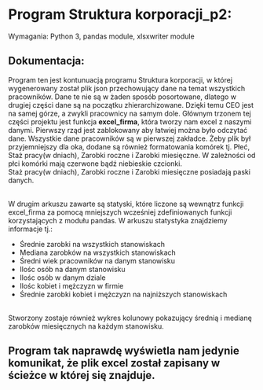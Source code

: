 # Program Struktura korporacji_p2:

Wymagania: Python 3, pandas module, xlsxwriter module

## Dokumentacja:
Program ten jest kontunuacją programu Struktura korporacji, w której wygenerowany został plik json przechowujący dane na temat wszystkich pracowników.
Dane te nie są w żaden sposób posortowane, dlatego w drugiej części dane są na początku zhierarchizowane. Dzięki temu CEO jest na samej górze, a zwykli
pracownicy na samym dole. Głównym trzonem tej części projektu jest funkcja **excel_firma**, która tworzy nam excel z naszymi danymi. Pierwszy rząd jest
zablokowany aby łatwiej można było odczytać dane. Wszystkie dane pracowników są w pierwszej zakładce. Żeby plik był przyjemniejszy dla oka, dodane są również
formatowania komórek tj. Płeć, Staż pracy(w dniach), Zarobki roczne i Zarobki miesięczne.
W zależności od płci komórki mają czerwone bądź niebieskie czcionki.<br>
Staż pracy(w dniach), Zarobki roczne i Zarobki miesięczne posiadają paski danych.<br>
<br>

W drugim arkuszu zawarte są statyski, które liczone są wewnątrz funkcji excel_firma za pomocą mniejszych wcześniej zdefiniowanych funkcji korzystających z
modułu pandas.
W arkuszu statystyka znajdziemy informacje tj.:
- Średnie zarobki na wszystkich stanowiskach
- Mediana zarobków na wszystkich stanowiskach
- Średni wiek pracowników na danym stanowisku
- Ilośc osób na danym stanowisku
- Ilośc osób w danym dziale
- Ilośc kobiet i mężczyzn w firmie
- Średnie zarobki kobiet i mężczyzn na najniższych stanowiskach

<br>
Stworzony zostaje również wykres kolunowy pokazujący średnią i medianę zarobków miesięcznych na każdym stanowisku.

## Program tak naprawdę wyświetla nam jedynie komunikat, że plik excel został zapisany w ścieżce w której się znajduje.
